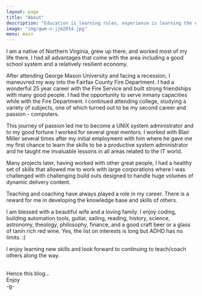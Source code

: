 ```yaml
---
layout: page
title: "About"
description: "Education is learning rules, experience is learning the exceptions"
image: "img/gwm-n-jjm2014.jpg"
menu: main
---
```


<p class="introduction">I am a native of Northern Virginia, grew up there, and worked most of my life there. I had all advantages that come with the area including a good school system and a relatively resilient economy.</p>

After attending George Mason University and facing a recession, I maneuvred my way into the Fairfax County Fire Department. I had a wonderful 25 year career with the Fire Service and built strong friendships with many good people. I had the opportunity to serve inmany capacities while with the Fire Department. I continued attending college, studying a variety of subjects, one of which turned out to be  my second career and passion - computers.

This journey of passion led me to become a UNIX system administrator and to my good fortune I worked for several great mentors. I worked with Blair Miller several times after my initial employment with him where he gave me my first chance to learn the skills to be a productive system administrator and he taught me invaluable lessons in all areas related to the IT world.

Many projects later, having worked with other great people, I had a healthy set  of skills that allowed me to work with large corporations where I was challenged with challenging build outs designed to handle huge volumes of dynamic delivery content.

Teaching and coaching have always played a role in my career.   There is a reward for me in developing the knowledge base and skills of others.

I am blessed with a beautiful wife and a loving family. I enjoy coding, building automation tools, guitar, sailing, reading, history, science, astronomy, theology, philosophy, finance, and a good craft beer or a glass of tanin rich red wine. Yes, the list on interests is long but ADHD has no limits. :)

I enjoy learning new skills and look forward to continuing to teach/coach others along the way. 

<br>
Hence this blog...
<br>
Enjoy
<br>
-g-
<br>
